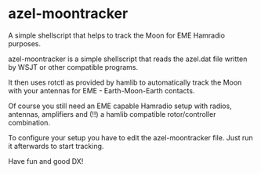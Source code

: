 # azel-moontracker
A simple shellscript that helps to track 
the Moon for EME Hamradio purposes.


azel-moontracker is a simple shellscript that
reads the azel.dat file written by WSJT or
other compatible programs.

It then uses rotctl as provided by hamlib to
automatically track the Moon with your antennas
for EME - Earth-Moon-Earth contacts.

Of course you still need an EME capable Hamradio
setup with radios, antennas, amplifiers and (!!)
a hamlib compatible rotor/controller combination.


To configure your setup you have to edit the
azel-moontracker file. Just run it afterwards to
start tracking.


Have fun and good DX!
